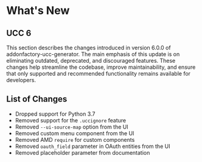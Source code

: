 # What's New

## UCC 6

This section describes the changes introduced in version 6.0.0 of addonfactory-ucc-generator. The main emphasis of this update is on eliminating outdated, deprecated, and discouraged features. These changes help streamline the codebase, improve maintainability, and ensure that only supported and recommended functionality remains available for developers.

## List of Changes

- Dropped support for Python 3.7
- Removed support for the `.uccignore` feature
- Removed `--ui-source-map` option from the UI
- Removed custom menu component from the UI
- Removed AMD `require` for custom components
- Removed `oauth_field` parameter in OAuth entities from the UI
- Removed placeholder parameter from documentation
